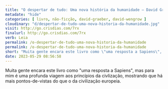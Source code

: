 ```yaml
---
title: "O despertar de tudo: Uma nova história da humanidade — David Graeber, David Wengrow"
metadate: "hide"
categories: [ livro, não-ficção, david-graeber, david-wengrow ]
cloudinary: "d/despertar-de-tudo-uma-nova-historia-da-humanidade.jpg"
visit: http://go.crisdias.com/7rx
finalurl: http://go.crisdias.com/7rx
verb: Leia
permalink: /o-despertar-de-tudo-uma-nova-historia-da-humanidade
permalink: /o-despertar-de-tudo-uma-nova-historia-da-humanidade
short: "Muita gente encara este livro como \"uma resposta a Sapiens\", mas para mim é uma profunda viagem aos princípios da civlização, mostrando que há mais pontos-de-vistas do que o da civilização europeia."
date: 2023-05-29 08:56:58
---
```

Muita gente encara este livro como "uma resposta a Sapiens", mas para mim é uma profunda viagem aos princípios da civlização, mostrando que há mais pontos-de-vistas do que o da civilização europeia.